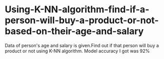 # Using-K-NN-algorithm-find-if-a-person-will-buy-a-product-or-not-based-on-their-age-and-salary
Data of person's age and salary is given.Find out if that person will buy a product or not using K-NN algorithm.
Model accuracy I got was 92%
